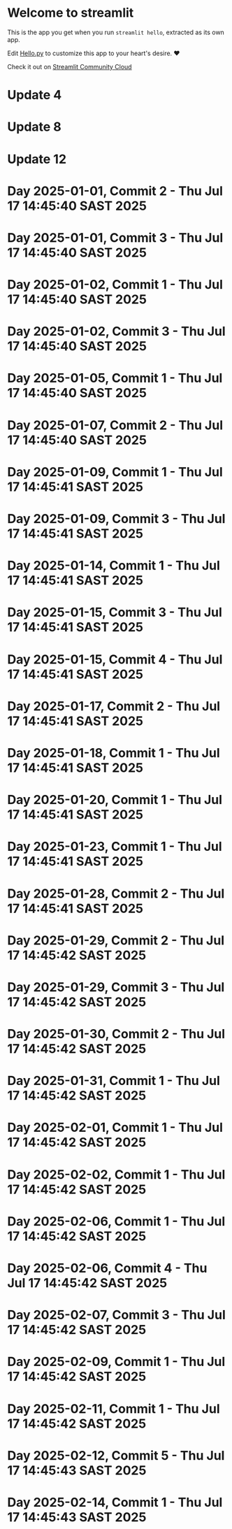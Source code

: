 # Welcome to streamlit

This is the app you get when you run `streamlit hello`, extracted as its own app.

Edit [Hello.py](./Hello.py) to customize this app to your heart's desire. ❤️

Check it out on [Streamlit Community Cloud](https://st-hello-app.streamlit.app/)
# Update 4
# Update 8
# Update 12
# Day 2025-01-01, Commit 2 - Thu Jul 17 14:45:40 SAST 2025
# Day 2025-01-01, Commit 3 - Thu Jul 17 14:45:40 SAST 2025
# Day 2025-01-02, Commit 1 - Thu Jul 17 14:45:40 SAST 2025
# Day 2025-01-02, Commit 3 - Thu Jul 17 14:45:40 SAST 2025
# Day 2025-01-05, Commit 1 - Thu Jul 17 14:45:40 SAST 2025
# Day 2025-01-07, Commit 2 - Thu Jul 17 14:45:40 SAST 2025
# Day 2025-01-09, Commit 1 - Thu Jul 17 14:45:41 SAST 2025
# Day 2025-01-09, Commit 3 - Thu Jul 17 14:45:41 SAST 2025
# Day 2025-01-14, Commit 1 - Thu Jul 17 14:45:41 SAST 2025
# Day 2025-01-15, Commit 3 - Thu Jul 17 14:45:41 SAST 2025
# Day 2025-01-15, Commit 4 - Thu Jul 17 14:45:41 SAST 2025
# Day 2025-01-17, Commit 2 - Thu Jul 17 14:45:41 SAST 2025
# Day 2025-01-18, Commit 1 - Thu Jul 17 14:45:41 SAST 2025
# Day 2025-01-20, Commit 1 - Thu Jul 17 14:45:41 SAST 2025
# Day 2025-01-23, Commit 1 - Thu Jul 17 14:45:41 SAST 2025
# Day 2025-01-28, Commit 2 - Thu Jul 17 14:45:41 SAST 2025
# Day 2025-01-29, Commit 2 - Thu Jul 17 14:45:42 SAST 2025
# Day 2025-01-29, Commit 3 - Thu Jul 17 14:45:42 SAST 2025
# Day 2025-01-30, Commit 2 - Thu Jul 17 14:45:42 SAST 2025
# Day 2025-01-31, Commit 1 - Thu Jul 17 14:45:42 SAST 2025
# Day 2025-02-01, Commit 1 - Thu Jul 17 14:45:42 SAST 2025
# Day 2025-02-02, Commit 1 - Thu Jul 17 14:45:42 SAST 2025
# Day 2025-02-06, Commit 1 - Thu Jul 17 14:45:42 SAST 2025
# Day 2025-02-06, Commit 4 - Thu Jul 17 14:45:42 SAST 2025
# Day 2025-02-07, Commit 3 - Thu Jul 17 14:45:42 SAST 2025
# Day 2025-02-09, Commit 1 - Thu Jul 17 14:45:42 SAST 2025
# Day 2025-02-11, Commit 1 - Thu Jul 17 14:45:42 SAST 2025
# Day 2025-02-12, Commit 5 - Thu Jul 17 14:45:43 SAST 2025
# Day 2025-02-14, Commit 1 - Thu Jul 17 14:45:43 SAST 2025
